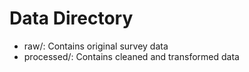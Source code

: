 # Data Directory

- raw/: Contains original survey data
- processed/: Contains cleaned and transformed data 